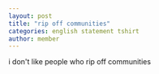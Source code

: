 ```yaml
---
layout: post
title: "rip off communities"
categories: english statement tshirt
author: member
---
```

i don't like people who rip off communities
